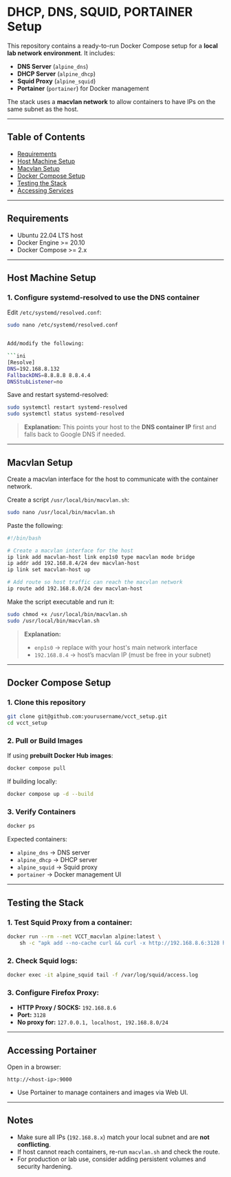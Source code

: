 # DHCP, DNS, SQUID, PORTAINER Setup

This repository contains a ready-to-run Docker Compose setup for a **local lab network environment**. It includes:

- **DNS Server** (`alpine_dns`)  
- **DHCP Server** (`alpine_dhcp`)  
- **Squid Proxy** (`alpine_squid`)  
- **Portainer** (`portainer`) for Docker management  

The stack uses a **macvlan network** to allow containers to have IPs on the same subnet as the host.

---

## Table of Contents

- [Requirements](#requirements)  
- [Host Machine Setup](#host-machine-setup)  
- [Macvlan Setup](#macvlan-setup)  
- [Docker Compose Setup](#docker-compose-setup)  
- [Testing the Stack](#testing-the-stack)  
- [Accessing Services](#accessing-services)

---

## Requirements

- Ubuntu 22.04 LTS host  
- Docker Engine >= 20.10  
- Docker Compose >= 2.x  

---

## Host Machine Setup

### 1. Configure systemd-resolved to use the DNS container

Edit `/etc/systemd/resolved.conf`:

```bash
sudo nano /etc/systemd/resolved.conf


Add/modify the following:

```ini
[Resolve]
DNS=192.168.8.132
FallbackDNS=8.8.8.8 8.8.4.4
DNSStubListener=no
```

Save and restart systemd-resolved:

```bash
sudo systemctl restart systemd-resolved
sudo systemctl status systemd-resolved
```

> **Explanation:** This points your host to the **DNS container IP** first and falls back to Google DNS if needed.

---

## Macvlan Setup

Create a macvlan interface for the host to communicate with the container network.

Create a script `/usr/local/bin/macvlan.sh`:

```bash
sudo nano /usr/local/bin/macvlan.sh
```

Paste the following:

```bash
#!/bin/bash

# Create a macvlan interface for the host
ip link add macvlan-host link enp1s0 type macvlan mode bridge
ip addr add 192.168.8.4/24 dev macvlan-host
ip link set macvlan-host up

# Add route so host traffic can reach the macvlan network
ip route add 192.168.8.0/24 dev macvlan-host
```

Make the script executable and run it:

```bash
sudo chmod +x /usr/local/bin/macvlan.sh
sudo /usr/local/bin/macvlan.sh
```

> **Explanation:**
>
> * `enp1s0` → replace with your host's main network interface
> * `192.168.8.4` → host’s macvlan IP (must be free in your subnet)

---

## Docker Compose Setup

### 1. Clone this repository

```bash
git clone git@github.com:yourusername/vcct_setup.git
cd vcct_setup
```

### 2. Pull or Build Images

If using **prebuilt Docker Hub images**:

```bash
docker compose pull
```

If building locally:

```bash
docker compose up -d --build
```

### 3. Verify Containers

```bash
docker ps
```

Expected containers:

* `alpine_dns` → DNS server
* `alpine_dhcp` → DHCP server
* `alpine_squid` → Squid proxy
* `portainer` → Docker management UI

---

## Testing the Stack

### 1. Test Squid Proxy from a container:

```bash
docker run --rm --net VCCT_macvlan alpine:latest \
    sh -c "apk add --no-cache curl && curl -x http://192.168.8.6:3128 http://example.com"
```

### 2. Check Squid logs:

```bash
docker exec -it alpine_squid tail -f /var/log/squid/access.log
```

### 3. Configure Firefox Proxy:

* **HTTP Proxy / SOCKS:** `192.168.8.6`
* **Port:** `3128`
* **No proxy for:** `127.0.0.1, localhost, 192.168.8.0/24`

---

## Accessing Portainer

Open in a browser:

```
http://<host-ip>:9000
```

* Use Portainer to manage containers and images via Web UI.

---

## Notes

* Make sure all IPs (`192.168.8.x`) match your local subnet and are **not conflicting**.
* If host cannot reach containers, re-run `macvlan.sh` and check the route.
* For production or lab use, consider adding persistent volumes and security hardening.


